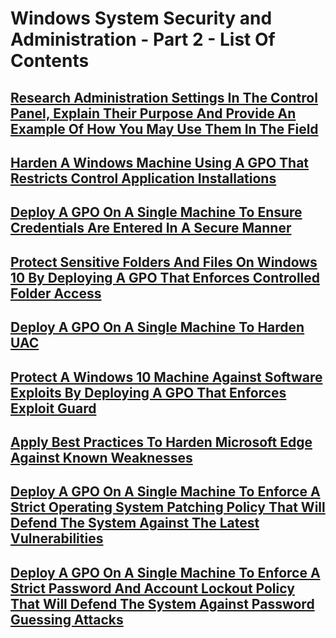 # Windows System Security and Administration - Part 2 - List Of Contents

## [Research Administration Settings In The Control Panel, Explain Their Purpose And Provide An Example Of How You May Use Them In The Field]()

## [Harden A Windows Machine Using A GPO That Restricts Control Application Installations]()

## [Deploy A GPO On A Single Machine To Ensure Credentials Are Entered In A Secure Manner]()

## [Protect Sensitive Folders And Files On Windows 10 By Deploying A GPO That Enforces Controlled Folder Access]()

## [Deploy A GPO On A Single Machine To Harden UAC]()

## [Protect A Windows 10 Machine Against Software Exploits By Deploying A GPO That Enforces Exploit Guard]()

## [Apply Best Practices To Harden Microsoft Edge Against Known Weaknesses]()

## [Deploy A GPO On A Single Machine To Enforce A Strict Operating System Patching Policy That Will Defend The System Against The Latest Vulnerabilities]()

## [Deploy A GPO On A Single Machine To Enforce A Strict Password And Account Lockout Policy That Will Defend The System Against Password Guessing Attacks]()
